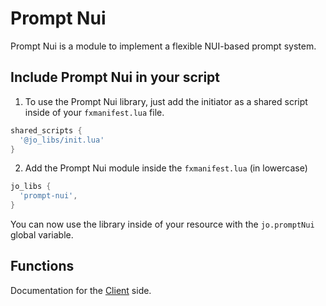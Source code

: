 # Prompt Nui

Prompt Nui is a module to implement a flexible NUI-based prompt system.

## Include Prompt Nui in your script

1. To use the Prompt Nui library, just add the initiator as a shared script inside of your `fxmanifest.lua` file.

```lua
shared_scripts {
  '@jo_libs/init.lua'
}
```

2. Add the Prompt Nui module inside the `fxmanifest.lua` (in lowercase)

```lua
jo_libs {
  'prompt-nui',
}
```

You can now use the library inside of your resource with the `jo.promptNui` global variable.

## Functions

Documentation for the [Client](./client.md) side.
